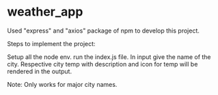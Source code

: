 # weather_app
Used "express" and "axios" package of npm to develop this project.

Steps to implement the project:

Setup all the node env.
run the index.js file.
In input give the name of the city.
Respective city temp with description and icon for temp will be rendered in the output.

Note: Only works for major city names.
